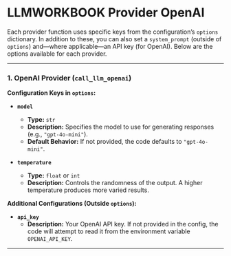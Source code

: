 # LLMWORKBOOK Provider OpenAI

Each provider function uses specific keys from the configuration’s `options` dictionary. In addition to these, you can also set a `system_prompt` (outside of `options`) and—where applicable—an API key (for OpenAI). Below are the options available for each provider.

---

### 1. OpenAI Provider (`call_llm_openai`)

**Configuration Keys in `options`:**

- **`model`**  
  - **Type:** `str`  
  - **Description:** Specifies the model to use for generating responses (e.g., `"gpt-4o-mini"`).  
  - **Default Behavior:** If not provided, the code defaults to `"gpt-4o-mini"`.

- **`temperature`**  
  - **Type:** `float` or `int`  
  - **Description:** Controls the randomness of the output. A higher temperature produces more varied results.

**Additional Configurations (Outside `options`):**

- **`api_key`**  
  - **Description:** Your OpenAI API key. If not provided in the config, the code will attempt to read it from the environment variable `OPENAI_API_KEY`.

---
